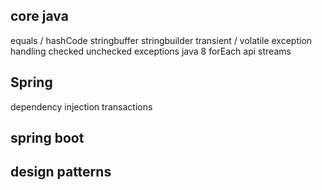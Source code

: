 ## core java
equals / hashCode
stringbuffer stringbuilder
transient / volatile
exception handling
checked unchecked exceptions 
java 8
forEach
api streams

## Spring
dependency injection
transactions

## spring boot

## design patterns


